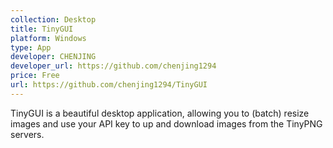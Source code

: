 ```yaml
---
collection: Desktop
title: TinyGUI
platform: Windows
type: App
developer: CHENJING
developer_url: https://github.com/chenjing1294
price: Free
url: https://github.com/chenjing1294/TinyGUI
---
```

TinyGUI is a beautiful desktop application, allowing you to (batch) resize images and use your API key to up and download images from the TinyPNG servers.


